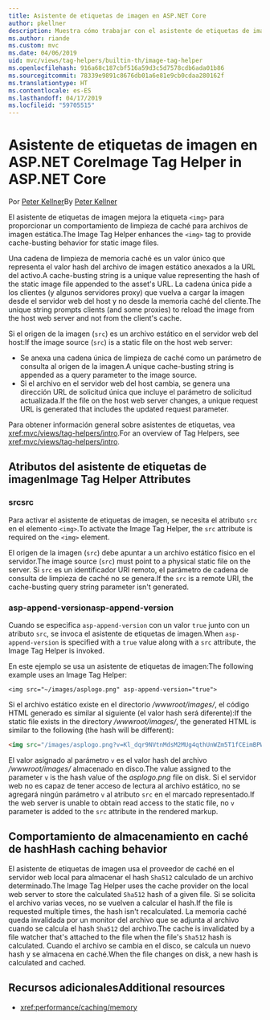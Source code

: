 ```yaml
---
title: Asistente de etiquetas de imagen en ASP.NET Core
author: pkellner
description: Muestra cómo trabajar con el asistente de etiquetas de imagen.
ms.author: riande
ms.custom: mvc
ms.date: 04/06/2019
uid: mvc/views/tag-helpers/builtin-th/image-tag-helper
ms.openlocfilehash: 916a68c187cbf516a59d3c5d7578cdb6ada01b86
ms.sourcegitcommit: 78339e9891c8676db01a6e81e9cb0cdaa280162f
ms.translationtype: HT
ms.contentlocale: es-ES
ms.lasthandoff: 04/17/2019
ms.locfileid: "59705515"
---
```

# <a name="image-tag-helper-in-aspnet-core"></a><span data-ttu-id="b0e5d-103">Asistente de etiquetas de imagen en ASP.NET Core</span><span class="sxs-lookup"><span data-stu-id="b0e5d-103">Image Tag Helper in ASP.NET Core</span></span>

<span data-ttu-id="b0e5d-104">Por [Peter Kellner](http://peterkellner.net)</span><span class="sxs-lookup"><span data-stu-id="b0e5d-104">By [Peter Kellner](http://peterkellner.net)</span></span>

<span data-ttu-id="b0e5d-105">El asistente de etiquetas de imagen mejora la etiqueta `<img>` para proporcionar un comportamiento de limpieza de caché para archivos de imagen estática.</span><span class="sxs-lookup"><span data-stu-id="b0e5d-105">The Image Tag Helper enhances the `<img>` tag to provide cache-busting behavior for static image files.</span></span>

<span data-ttu-id="b0e5d-106">Una cadena de limpieza de memoria caché es un valor único que representa el valor hash del archivo de imagen estático anexados a la URL del activo.</span><span class="sxs-lookup"><span data-stu-id="b0e5d-106">A cache-busting string is a unique value representing the hash of the static image file appended to the asset's URL.</span></span> <span data-ttu-id="b0e5d-107">La cadena única pide a los clientes (y algunos servidores proxy) que vuelva a cargar la imagen desde el servidor web del host y no desde la memoria caché del cliente.</span><span class="sxs-lookup"><span data-stu-id="b0e5d-107">The unique string prompts clients (and some proxies) to reload the image from the host web server and not from the client's cache.</span></span>

<span data-ttu-id="b0e5d-108">Si el origen de la imagen (`src`) es un archivo estático en el servidor web del host:</span><span class="sxs-lookup"><span data-stu-id="b0e5d-108">If the image source (`src`) is a static file on the host web server:</span></span>

* <span data-ttu-id="b0e5d-109">Se anexa una cadena única de limpieza de caché como un parámetro de consulta al origen de la imagen.</span><span class="sxs-lookup"><span data-stu-id="b0e5d-109">A unique cache-busting string is appended as a query parameter to the image source.</span></span>
* <span data-ttu-id="b0e5d-110">Si el archivo en el servidor web del host cambia, se genera una dirección URL de solicitud única que incluye el parámetro de solicitud actualizada.</span><span class="sxs-lookup"><span data-stu-id="b0e5d-110">If the file on the host web server changes, a unique request URL is generated that includes the updated request parameter.</span></span>

<span data-ttu-id="b0e5d-111">Para obtener información general sobre asistentes de etiquetas, vea <xref:mvc/views/tag-helpers/intro>.</span><span class="sxs-lookup"><span data-stu-id="b0e5d-111">For an overview of Tag Helpers, see <xref:mvc/views/tag-helpers/intro>.</span></span>

## <a name="image-tag-helper-attributes"></a><span data-ttu-id="b0e5d-112">Atributos del asistente de etiquetas de imagen</span><span class="sxs-lookup"><span data-stu-id="b0e5d-112">Image Tag Helper Attributes</span></span>

### <a name="src"></a><span data-ttu-id="b0e5d-113">src</span><span class="sxs-lookup"><span data-stu-id="b0e5d-113">src</span></span>

<span data-ttu-id="b0e5d-114">Para activar el asistente de etiquetas de imagen, se necesita el atributo `src` en el elemento `<img>`.</span><span class="sxs-lookup"><span data-stu-id="b0e5d-114">To activate the Image Tag Helper, the `src` attribute is required on the `<img>` element.</span></span>

<span data-ttu-id="b0e5d-115">El origen de la imagen (`src`) debe apuntar a un archivo estático físico en el servidor.</span><span class="sxs-lookup"><span data-stu-id="b0e5d-115">The image source (`src`) must point to a physical static file on the server.</span></span> <span data-ttu-id="b0e5d-116">Si `src` es un identificador URI remoto, el parámetro de cadena de consulta de limpieza de caché no se genera.</span><span class="sxs-lookup"><span data-stu-id="b0e5d-116">If the `src` is a remote URI, the cache-busting query string parameter isn't generated.</span></span>

### <a name="asp-append-version"></a><span data-ttu-id="b0e5d-117">asp-append-version</span><span class="sxs-lookup"><span data-stu-id="b0e5d-117">asp-append-version</span></span>

<span data-ttu-id="b0e5d-118">Cuando se especifica `asp-append-version` con un valor `true` junto con un atributo `src`, se invoca el asistente de etiquetas de imagen.</span><span class="sxs-lookup"><span data-stu-id="b0e5d-118">When `asp-append-version` is specified with a `true` value along with a `src` attribute, the Image Tag Helper is invoked.</span></span>

<span data-ttu-id="b0e5d-119">En este ejemplo se usa un asistente de etiquetas de imagen:</span><span class="sxs-lookup"><span data-stu-id="b0e5d-119">The following example uses an Image Tag Helper:</span></span>

```cshtml
<img src="~/images/asplogo.png" asp-append-version="true">
```

<span data-ttu-id="b0e5d-120">Si el archivo estático existe en el directorio */wwwroot/images/*, el código HTML generado es similar al siguiente (el valor hash será diferente):</span><span class="sxs-lookup"><span data-stu-id="b0e5d-120">If the static file exists in the directory */wwwroot/images/*, the generated HTML is similar to the following (the hash will be different):</span></span>

```html
<img src="/images/asplogo.png?v=Kl_dqr9NVtnMdsM2MUg4qthUnWZm5T1fCEimBPWDNgM">
```

<span data-ttu-id="b0e5d-121">El valor asignado al parámetro `v` es el valor hash del archivo */wwwroot/images/* almacenado en disco.</span><span class="sxs-lookup"><span data-stu-id="b0e5d-121">The value assigned to the parameter `v` is the hash value of the *asplogo.png* file on disk.</span></span> <span data-ttu-id="b0e5d-122">Si el servidor web no es capaz de tener acceso de lectura al archivo estático, no se agregará ningún parámetro `v` al atributo `src` en el marcado representado.</span><span class="sxs-lookup"><span data-stu-id="b0e5d-122">If the web server is unable to obtain read access to the static file, no `v` parameter is added to the `src` attribute in the rendered markup.</span></span>

## <a name="hash-caching-behavior"></a><span data-ttu-id="b0e5d-123">Comportamiento de almacenamiento en caché de hash</span><span class="sxs-lookup"><span data-stu-id="b0e5d-123">Hash caching behavior</span></span>

<span data-ttu-id="b0e5d-124">El asistente de etiquetas de imagen usa el proveedor de caché en el servidor web local para almacenar el hash `Sha512` calculado de un archivo determinado.</span><span class="sxs-lookup"><span data-stu-id="b0e5d-124">The Image Tag Helper uses the cache provider on the local web server to store the calculated `Sha512` hash of a given file.</span></span> <span data-ttu-id="b0e5d-125">Si se solicita el archivo varias veces, no se vuelven a calcular el hash.</span><span class="sxs-lookup"><span data-stu-id="b0e5d-125">If the file is requested multiple times, the hash isn't recalculated.</span></span> <span data-ttu-id="b0e5d-126">La memoria caché queda invalidada por un monitor del archivo que se adjunta al archivo cuando se calcula el hash `Sha512` del archivo.</span><span class="sxs-lookup"><span data-stu-id="b0e5d-126">The cache is invalidated by a file watcher that's attached to the file when the file's `Sha512` hash is calculated.</span></span> <span data-ttu-id="b0e5d-127">Cuando el archivo se cambia en el disco, se calcula un nuevo hash y se almacena en caché.</span><span class="sxs-lookup"><span data-stu-id="b0e5d-127">When the file changes on disk, a new hash is calculated and cached.</span></span>

## <a name="additional-resources"></a><span data-ttu-id="b0e5d-128">Recursos adicionales</span><span class="sxs-lookup"><span data-stu-id="b0e5d-128">Additional resources</span></span>

* <xref:performance/caching/memory>

